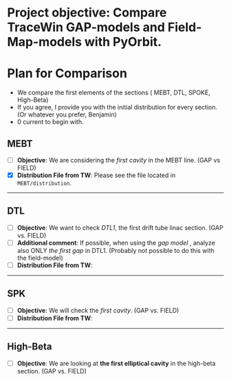 # Project objective: Compare TraceWin GAP-models and Field-Map-models with PyOrbit.
# Plan for Comparison
- We compare the first elements of the sections ( MEBT, DTL, SPOKE, High-Beta)
- If you agree, I provide you with the initial distribution for every section.  (Or whatever you prefer, Benjamin)
- 0 current to begin with. 

## MEBT

- [ ] **Objective**: We are considering the *first cavity* in the MEBT line. (GAP vs FIELD)
- [x] **Distribution File from TW**: Please see the file located in `MEBT/distribution`.

---

## DTL

- [ ] **Objective**: We want to check *DTL1*, the first drift tube linac section. (GAP vs. FIELD)
- [ ] **Additional comment**: If possible, when using the *gap model* , analyze also ONLY *the first gap* in DTL1. (Probably not possible to do this with the field-model)
- [ ] **Distribution File from TW**:

---

## SPK

- [ ] **Objective**: We will check the *first cavity*. (GAP vs. FIELD)
- [ ] **Distribution File from TW**:

---

## High-Beta

- [ ] **Objective**: We are looking at **the first elliptical cavity** in the high-beta section. (GAP vs. FIELD)
